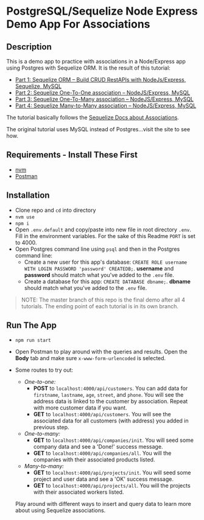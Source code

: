 # PostgreSQL/Sequelize Node Express Demo App For Associations

## Description

This is a demo app to practice with associations in a Node/Express app using Postgres with Sequelize ORM. It is the result of this tutorial:
- [Part 1: Sequelize ORM – Build CRUD RestAPIs with NodeJs/Express, Sequelize, MySQL](https://grokonez.com/node-js/sequelize-orm-build-crud-restapis-with-nodejs-express-sequelize-mysql)
- [Part 2: Sequelize One-To-One association – NodeJS/Express, MySQL](https://grokonez.com/node-js/sequelize-one-to-one-association-nodejs-express-mysql)
- [Part 3: Sequelize One-To-Many association – NodeJS/Express, MySQL](https://grokonez.com/node-js/sequelize-one-to-many-association-nodejs-express-mysql)
- [Part 4: Sequelize Many-to-Many association – NodeJS/Express, MySQL](https://grokonez.com/node-js/sequelize-many-to-many-association-nodejs-express-mysql)

The tutorial basically follows the [Sequelize Docs about Associations](http://docs.sequelizejs.com/manual/tutorial/associations.html). 

The original tutorial uses MySQL instead of Postgres...visit the site to see how.

## Requirements - Install These First

* [nvm](https://github.com/creationix/nvm)
* [Postman](https://www.getpostman.com/)

## Installation

* Clone repo and `cd` into directory
* `nvm use`
* `npm i`
* Open `.env.default` and copy/paste into new file in root directory `.env`. Fill in the environment variables. For the sake of this Readme `PORT` is set to 4000.
* Open Postgres command line using `psql` and then in the Postgres command line:
	* Create a new user for this app's database: `CREATE ROLE username WITH LOGIN PASSWORD 'password' CREATEDB;`. **username** and **password** should match what you've added to the `.env` file.
	* Create a database for this app: `CREATE DATABASE dbname;`. **dbname** should match what you've added to the `.env` file.

> NOTE: The master branch of this repo is the final demo after all 4 tutorials. The ending point of each tutorial is in its own branch.

## Run The App

* `npm run start`
* Open Postman to play around with the queries and results. Open the **Body** tab and make sure `x-www-form-urlencoded` is selected.
* Some routes to try out:
	* *One-to-one:*
		* **POST** to `localhost:4000/api/customers`. You can add data for `firstname`, `lastname`, `age`, `street`, and `phone`. You will see the address data is linked to the customer by association. Repeat with more customer data if you want.
		* **GET** to `localhost:4000/api/customers`. You will see the associated data for all customers (with address) you added in previous step.
	* *One-to-many:*
		* **GET** to `localhost:4000/api/companies/init`. You will seed some company data and see a 'Done!' success message.
		* **GET** to `localhost:4000/api/companies/all`. You will the companies with their associated products listed.
	* *Many-to-many:*
		* **GET** to `localhost:4000/api/projects/init`. You will seed some project and user data and see a 'OK' success message.
		* **GET** to `localhost:4000/api/projects/all`. You will the projects with their associated workers listed.

	Play around with different ways to insert and query data to learn more about using Sequelize associations. 